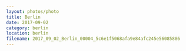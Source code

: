 ```yaml
---
layout: photos/photo
title: Berlin
date: 2017-09-02
category: berlin
location: berlin
filename: 2017_09_02_Berlin_00004_5c6e1f5068afa9e84afc245e56085886
---
```

